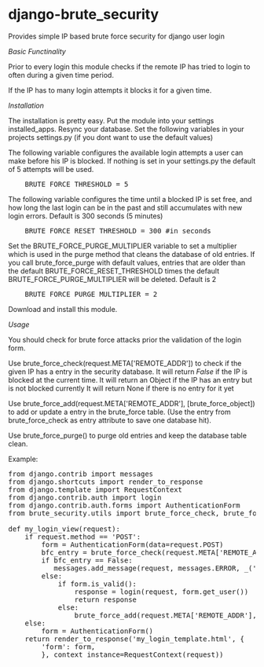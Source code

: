 django-brute_security
=====================

Provides simple IP based brute force security for django user login

*Basic Functinality*

Prior to every login this module checks if the remote IP has tried to login
to often during a given time period.

If the IP has to many login attempts it blocks it for a given time.

*Installation*

The installation is pretty easy.
Put the module into your settings installed_apps.
Resync your database.
Set the following variables in your
projects settings.py (if you dont want to use the default values)

The following variable configures the available login attempts a user
can make before his IP is blocked. If nothing is set in your
settings.py the default of 5 attempts will be used.

<pre>
    BRUTE_FORCE_THRESHOLD = 5
</pre>

The following variable configures the time until a blocked IP is set free, 
and how long the last login can be in the past and still accumulates with
new login errors. Default is 300 seconds (5 minutes)

<pre>
    BRUTE_FORCE_RESET_THRESHOLD = 300 #in seconds
</pre>

Set the BRUTE_FORCE_PURGE_MULTIPLIER variable to set a multiplier which is
used in the purge method that cleans the database of old entries. If you
call brute_force_purge with default values, entries that are older
than the default BRUTE_FORCE_RESET_THRESHOLD times the default BRUTE_FORCE_PURGE_MULTIPLIER
will be deleted. Default is 2

<pre>
    BRUTE_FORCE_PURGE_MULTIPLIER = 2   
</pre>

Download and install this module.


*Usage*

You should check for brute force attacks prior the validation of the login form.

Use brute_force_check(request.META['REMOTE_ADDR']) to check if the given IP
has a entry in the security database. 
It will return *False* if the IP is blocked at the current time.
It will return an Object if the IP has an entry but is not blocked currently
It will return None if there is no entry for it yet

Use brute_force_add(request.META['REMOTE_ADDR'], [brute_force_object]) to
add or update a entry in the brute_force table. (Use the entry from brute_force_check
as entry attribute to save one database hit).

Use brute_force_purge() to purge old entries and keep the database table clean.

Example:

<pre>
from django.contrib import messages
from django.shortcuts import render_to_response
from django.template import RequestContext
from django.contrib.auth import login
from django.contrib.auth.forms import AuthenticationForm
from brute_security.utils import brute_force_check, brute_force_add

def my_login_view(request):
    if request.method == 'POST':
        form = AuthenticationForm(data=request.POST)
        bfc_entry = brute_force_check(request.META['REMOTE_ADDR'])
        if bfc_entry == False:
           messages.add_message(request, messages.ERROR, _('Too many login attempts, please try again later.')) 
        else:
            if form.is_valid():
                response = login(request, form.get_user())
                return response
            else:
                brute_force_add(request.META['REMOTE_ADDR'], bfc_entry)        
    else:
        form = AuthenticationForm()
    return render_to_response('my_login_template.html', {
        'form': form,
        }, context_instance=RequestContext(request))
</pre>
